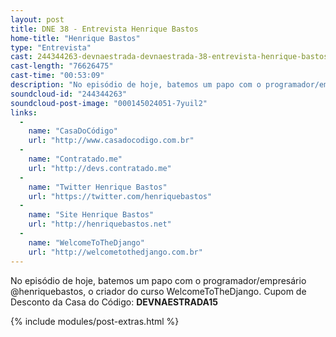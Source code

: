 ```yaml
---
layout: post
title: DNE 38 - Entrevista Henrique Bastos
home-title: "Henrique Bastos"
type: "Entrevista"
cast: 244344263-devnaestrada-devnaestrada-38-entrevista-henrique-bastos.mp3
cast-length: "76626475"
cast-time: "00:53:09"
description: "No episódio de hoje, batemos um papo com o programador/empresário @henriquebastos, o criador do curso WelcomeToTheDjango"
soundcloud-id: "244344263"
soundcloud-post-image: "000145024051-7yuil2"
links:
  -
    name: "CasaDoCódigo"
    url: "http://www.casadocodigo.com.br"
  -
    name: "Contratado.me"
    url: "http://devs.contratado.me"
  -
    name: "Twitter Henrique Bastos"
    url: "https://twitter.com/henriquebastos"
  -
    name: "Site Henrique Bastos"
    url: "http://henriquebastos.net"
  -
    name: "WelcomeToTheDjango"
    url: "http://welcometothedjango.com.br"
---
```


No episódio de hoje, batemos um papo com o programador/empresário @henriquebastos, o criador do curso WelcomeToTheDjango.
Cupom de Desconto da Casa do Código: **DEVNAESTRADA15**

{% include modules/post-extras.html %}